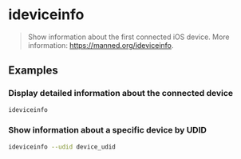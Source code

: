 # ideviceinfo

> Show information about the first connected iOS device. More information: <https://manned.org/ideviceinfo>.

## Examples

### Display detailed information about the connected device

```bash
ideviceinfo
```

### Show information about a specific device by UDID

```bash
ideviceinfo --udid device_udid
```
